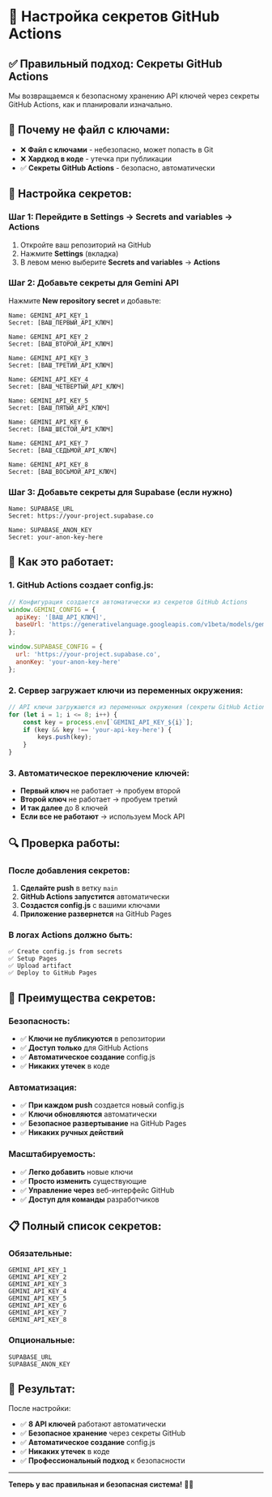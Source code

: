 # 🔐 Настройка секретов GitHub Actions

## ✅ Правильный подход: Секреты GitHub Actions

Мы возвращаемся к безопасному хранению API ключей через секреты GitHub Actions, как и планировали изначально.

## 🚨 Почему не файл с ключами:

- ❌ **Файл с ключами** - небезопасно, может попасть в Git
- ❌ **Хардкод в коде** - утечка при публикации
- ✅ **Секреты GitHub Actions** - безопасно, автоматически

## 🔧 Настройка секретов:

### **Шаг 1: Перейдите в Settings → Secrets and variables → Actions**

1. Откройте ваш репозиторий на GitHub
2. Нажмите **Settings** (вкладка)
3. В левом меню выберите **Secrets and variables** → **Actions**

### **Шаг 2: Добавьте секреты для Gemini API**

Нажмите **New repository secret** и добавьте:

```
Name: GEMINI_API_KEY_1
Secret: [ВАШ_ПЕРВЫЙ_API_КЛЮЧ]

Name: GEMINI_API_KEY_2
Secret: [ВАШ_ВТОРОЙ_API_КЛЮЧ]

Name: GEMINI_API_KEY_3
Secret: [ВАШ_ТРЕТИЙ_API_КЛЮЧ]

Name: GEMINI_API_KEY_4
Secret: [ВАШ_ЧЕТВЕРТЫЙ_API_КЛЮЧ]

Name: GEMINI_API_KEY_5
Secret: [ВАШ_ПЯТЫЙ_API_КЛЮЧ]

Name: GEMINI_API_KEY_6
Secret: [ВАШ_ШЕСТОЙ_API_КЛЮЧ]

Name: GEMINI_API_KEY_7
Secret: [ВАШ_СЕДЬМОЙ_API_КЛЮЧ]

Name: GEMINI_API_KEY_8
Secret: [ВАШ_ВОСЬМОЙ_API_КЛЮЧ]
```

### **Шаг 3: Добавьте секреты для Supabase (если нужно)**

```
Name: SUPABASE_URL
Secret: https://your-project.supabase.co

Name: SUPABASE_ANON_KEY
Secret: your-anon-key-here
```

## 🚀 Как это работает:

### **1. GitHub Actions создает config.js:**
```javascript
// Конфигурация создается автоматически из секретов GitHub Actions
window.GEMINI_CONFIG = {
  apiKey: '[ВАШ_API_КЛЮЧ]',
  baseUrl: 'https://generativelanguage.googleapis.com/v1beta/models/gemini-2.0-flash-exp:generateContent'
};

window.SUPABASE_CONFIG = {
  url: 'https://your-project.supabase.co',
  anonKey: 'your-anon-key-here'
};
```

### **2. Сервер загружает ключи из переменных окружения:**
```javascript
// API ключи загружаются из переменных окружения (секреты GitHub Actions)
for (let i = 1; i <= 8; i++) {
    const key = process.env[`GEMINI_API_KEY_${i}`];
    if (key && key !== 'your-api-key-here') {
        keys.push(key);
    }
}
```

### **3. Автоматическое переключение ключей:**
- **Первый ключ** не работает → пробуем второй
- **Второй ключ** не работает → пробуем третий
- **И так далее** до 8 ключей
- **Если все не работают** → используем Mock API

## 🔍 Проверка работы:

### **После добавления секретов:**
1. **Сделайте push** в ветку `main`
2. **GitHub Actions запустится** автоматически
3. **Создастся config.js** с вашими ключами
4. **Приложение развернется** на GitHub Pages

### **В логах Actions должно быть:**
```
✅ Create config.js from secrets
✅ Setup Pages
✅ Upload artifact
✅ Deploy to GitHub Pages
```

## 🌟 Преимущества секретов:

### **Безопасность:**
- ✅ **Ключи не публикуются** в репозитории
- ✅ **Доступ только** для GitHub Actions
- ✅ **Автоматическое создание** config.js
- ✅ **Никаких утечек** в коде

### **Автоматизация:**
- ✅ **При каждом push** создается новый config.js
- ✅ **Ключи обновляются** автоматически
- ✅ **Безопасное развертывание** на GitHub Pages
- ✅ **Никаких ручных действий**

### **Масштабируемость:**
- ✅ **Легко добавить** новые ключи
- ✅ **Просто изменить** существующие
- ✅ **Управление через** веб-интерфейс GitHub
- ✅ **Доступ для команды** разработчиков

## 📋 Полный список секретов:

### **Обязательные:**
```
GEMINI_API_KEY_1
GEMINI_API_KEY_2
GEMINI_API_KEY_3
GEMINI_API_KEY_4
GEMINI_API_KEY_5
GEMINI_API_KEY_6
GEMINI_API_KEY_7
GEMINI_API_KEY_8
```

### **Опциональные:**
```
SUPABASE_URL
SUPABASE_ANON_KEY
```

## 🎯 Результат:

После настройки:
- ✅ **8 API ключей** работают автоматически
- ✅ **Безопасное хранение** через секреты GitHub
- ✅ **Автоматическое создание** config.js
- ✅ **Никаких утечек** в коде
- ✅ **Профессиональный подход** к безопасности

---

**Теперь у вас правильная и безопасная система!** 🔐✅ 